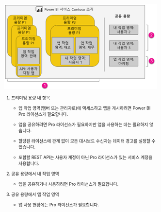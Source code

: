 ![](media/powerbi-premium-illustration/premium-chart.png "Power BI Premium의 그림")

1. 프리미엄 용량 내 항목
   
   * 앱 작업 영역(멤버 또는 관리자로)에 액세스하고 앱을 게시하려면 Power BI Pro 라이선스가 필요합니다.

   * 앱을 공유하려면 Pro 라이선스가 필요하지만 앱을 사용하는 데는 필요하지 않습니다.

   * 할당된 라이선스에 관계 없이 모든 대시보드 수신자는 데이터 경고를 설정할 수 있습니다.

   * 포함할 REST API는 사용자 계정이 아닌 Pro 라이선스가 있는 서비스 계정을 사용합니다.

2. 공유 용량에서 내 작업 영역
   
   * 앱을 공유하거나 사용하려면 Pro 라이선스가 필요합니다.

3. 공유 용량에서 앱 작업 영역
   
   * 앱 사용 현황에는 Pro 라이선스가 필요합니다.

